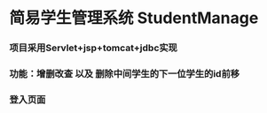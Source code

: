 # 简易学生管理系统 StudentManage
### 项目采用Servlet+jsp+tomcat+jdbc实现
### 功能：增删改查 以及 删除中间学生的下一位学生的id前移
### 登入页面
